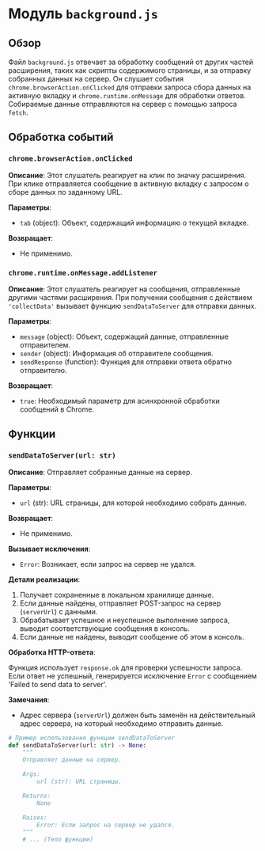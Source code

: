 # Модуль `background.js`

## Обзор

Файл `background.js` отвечает за обработку сообщений от других частей расширения, таких как скрипты содержимого страницы, и за отправку собранных данных на сервер. Он слушает события `chrome.browserAction.onClicked` для отправки запроса сбора данных на активную вкладку и `chrome.runtime.onMessage` для обработки ответов. Собираемые данные отправляются на сервер с помощью запроса `fetch`.

## Обработка событий

### `chrome.browserAction.onClicked`

**Описание**: Этот слушатель реагирует на клик по значку расширения.  При клике отправляется сообщение в активную вкладку с запросом о сборе данных по заданному URL.

**Параметры**:

* `tab` (object): Объект, содержащий информацию о текущей вкладке.

**Возвращает**:
-  Не применимо.


### `chrome.runtime.onMessage.addListener`

**Описание**: Этот слушатель реагирует на сообщения, отправленные другими частями расширения. При получении сообщения с действием `'collectData'` вызывает функцию `sendDataToServer` для отправки данных.

**Параметры**:

* `message` (object): Объект, содержащий данные, отправленные отправителем.
* `sender` (object): Информация об отправителе сообщения.
* `sendResponse` (function): Функция для отправки ответа обратно отправителю.

**Возвращает**:
- `true`: Необходимый параметр для асинхронной обработки сообщений в Chrome.

## Функции

### `sendDataToServer(url: str)`

**Описание**: Отправляет собранные данные на сервер.

**Параметры**:

* `url` (str): URL страницы, для которой необходимо собрать данные.

**Возвращает**:
-  Не применимо.

**Вызывает исключения**:

* `Error`: Возникает, если запрос на сервер не удался.


**Детали реализации**:

1. Получает сохраненные в локальном хранилище данные.
2. Если данные найдены, отправляет POST-запрос на сервер (`serverUrl`) с данными.
3. Обрабатывает успешное и неуспешное выполнение запроса, выводит соответствующие сообщения в консоль.
4. Если данные не найдены, выводит сообщение об этом в консоль.


**Обработка HTTP-ответа**:

Функция использует `response.ok` для проверки успешности запроса. Если ответ не успешный, генерируется исключение `Error` с сообщением 'Failed to send data to server'.

**Замечания**:

* Адрес сервера (`serverUrl`) должен быть заменён на действительный адрес сервера, на который необходимо отправить данные.

```python
# Пример использования функции sendDataToServer
def sendDataToServer(url: str) -> None:
    """
    Отправляет данные на сервер.

    Args:
        url (str): URL страницы.

    Returns:
        None

    Raises:
        Error: Если запрос на сервер не удался.
    """
    # ... (Тело функции)
```